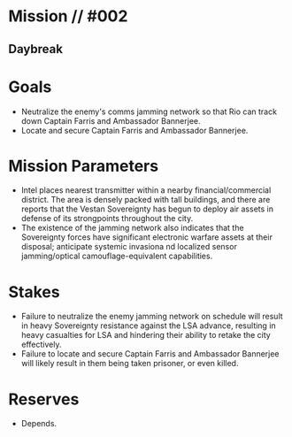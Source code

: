 # Mission // #002
## Daybreak
# Goals
- Neutralize the enemy's comms jamming network so that Rio can track down Captain Farris and Ambassador Bannerjee.
- Locate and secure Captain Farris and Ambassador Bannerjee.

# Mission Parameters
- Intel places nearest transmitter within a nearby financial/commercial district. The area is densely packed with tall buildings, and there are reports that the Vestan Sovereignty has begun to deploy air assets in defense of its strongpoints throughout the city.
- The existence of the jamming network also indicates that the Sovereignty forces have significant electronic warfare assets at their disposal; anticipate systemic invasiona nd localized sensor jamming/optical camouflage-equivalent capabilities.

# Stakes
- Failure to neutralize the enemy jamming network on schedule will result in heavy Sovereignty resistance against the LSA advance, resulting in heavy casualties for LSA and hindering their ability to retake the city effectively.
- Failure to locate and secure Captain Farris and Ambassador Bannerjee will likely result in them being taken prisoner, or even killed.

# Reserves
- Depends.
